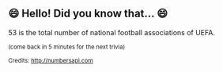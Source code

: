 ## :smile: Hello! Did you know that... :smile:
53 is the total number of national football associations of UEFA.

<sup>(come back in 5 minutes for the next trivia)</sup>


<sup>Credits: http://numbersapi.com</sup>
